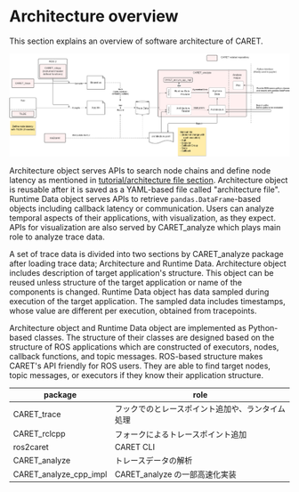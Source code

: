 # Architecture overview

This section explains an overview of software architecture of CARET.

![architecture](../../imgs/architecture.drawio.png)

Architecture object serves APIs to search node chains and define node latency as mentioned in [tutorial/architecture file section](../tutorials/configuration.md). Architecture object is reusable after it is saved as a YAML-based file called "architecture file".  
Runtime Data object serves APIs to retrieve `pandas.DataFrame`-based objects including callback latency or communication. Users can analyze temporal aspects of their applications, with visualization, as they expect. APIs for visualization are also served by CARET_analyze which plays main role to analyze trace data.

A set of trace data is divided into two sections by CARET_analyze package after loading trace data; Architecture and Runtime Data. Architecture object includes description of target application's structure. This object can be reused unless structure of the target application or name of the components is changed. Runtime Data object has data sampled during execution of the target application. The sampled data includes timestamps, whose value are different per execution, obtained from tracepoints.

Architecture object and Runtime Data object are implemented as Python-based classes. The structure of their classes are designed based on the structure of ROS applications which are constructed of executors, nodes, callback functions, and topic messages. ROS-based structure makes CARET's API friendly for ROS users. They are able to find target nodes, topic messages, or executors if they know their application structure.

| package                | role                                             |
| ---------------------- | ------------------------------------------------ |
| CARET_trace            | フックでのとレースポイント追加や、ランタイム処理 |
| CARET_rclcpp           | フォークによるトレースポイント追加               |
| ros2caret              | CARET CLI                                        |
| CARET_analyze          | トレースデータの解析                             |
| CARET_analyze_cpp_impl | CARET_analyze の一部高速化実装                   |
